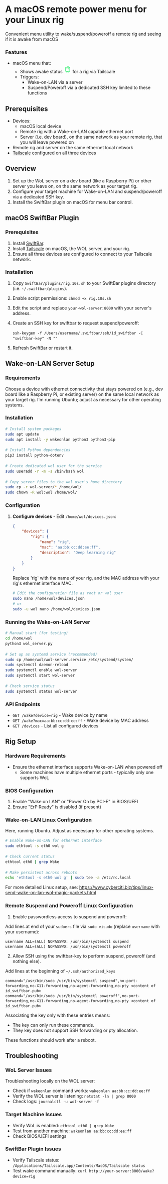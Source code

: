 # A macOS remote power menu for your Linux rig

Convenient menu utility to wake/suspend/poweroff a remote rig and seeing if it is awake from macOS

### Features

- macOS menu that:
  - Shows awake status ![rig-up.png](SwiftBar/rig-up.png) for a rig via Tailscale
  - Triggers:
    - Wake-on-LAN via a server 
    - Suspend/Poweroff via a dedicated SSH key limited to these functions 

## Prerequisites 

- Devices:
  - macOS local device 
  - Remote rig with a Wake-on-LAN capable ethernet port 
  - Server (i.e. dev board), on the same network as your remote rig, that you will leave powered on 
- Remote rig and server on the same ethernet local network
- [Tailscale](https://tailscale.com/) configured on all three devices 

## Overview

1. Set up the WoL server on a dev board (like a Raspberry Pi) or other server you leave on, on the same network as your target rig.
2. Configure your target machine for Wake-on-LAN and suspend/poweroff via a dedicated SSH key.
3. Install the SwiftBar plugin on macOS for menu bar control. 

## macOS SwiftBar Plugin

### Prerequisites

1. Install [SwiftBar](https://swiftbar.app/).
2. Install [Tailscale](https://tailscale.com/) on macOS, the WOL server, and your rig.
3. Ensure all three devices are configured to connect to your Tailscale network. 

### Installation

1. Copy `SwiftBar/plugins/rig.10s.sh` to your SwiftBar plugins directory (i.e. `~/.swiftbar/plugins`).
2. Enable script permissions: `chmod +x rig.10s.sh`
3. Edit the script and replace `your-wol-server:8000` with your server's address. 
4. Create an SSH key for swiftbar to request suspend/poweroff:

   `ssh-keygen -f /Users/username/.swiftbar/ssh/id_swiftbar -C "swiftbar-key" -N ""`

6. Refresh SwiftBar or restart it.

## Wake-on-LAN Server Setup

### Requirements

Choose a device with ethernet connectivity that stays powered on (e.g., dev board like a Raspberry Pi, or existing server) on the same local network as your target rig. I'm running Ubuntu; adjust as necessary for other operating systems.

### Installation

```bash
# Install system packages
sudo apt update
sudo apt install -y wakeonlan python3 python3-pip

# Install Python dependencies
pip3 install python-dotenv

# Create dedicated wol user for the service
sudo useradd -r -m -s /bin/bash wol

# Copy server files to the wol user's home directory
sudo cp -r wol-server/* /home/wol/
sudo chown -R wol:wol /home/wol/
```

### Configuration

1. **Configure devices** - Edit `/home/wol/devices.json`:
   ```json
   {
       "devices": {
           "rig": {
               "name": "rig",
               "mac": "aa:bb:cc:dd:ee:ff",
               "description": "Deep learning rig"
           }
       }
   }
   ```
   Replace 'rig' with the name of your rig, and the MAC address with your rig's ethernet interface MAC.

   ```bash
   # Edit the configuration file as root or wol user
   sudo nano /home/wol/devices.json
   # or
   sudo -u wol nano /home/wol/devices.json
   ```

### Running the Wake-on-LAN Server

```bash
# Manual start (for testing)
cd /home/wol
python3 wol_server.py

# Set up as systemd service (recommended)
sudo cp /home/wol/wol-server.service /etc/systemd/system/
sudo systemctl daemon-reload
sudo systemctl enable wol-server
sudo systemctl start wol-server

# Check service status
sudo systemctl status wol-server
```

### API Endpoints

- `GET /wake?device=rig` - Wake device by name
- `GET /wake?mac=aa:bb:cc:dd:ee:ff` - Wake device by MAC address
- `GET /devices` - List all configured devices

## Rig Setup

### Hardware Requirements

- Ensure the ethernet interface supports Wake-on-LAN when powered off
  - Some machines have multiple ethernet ports - typically only one supports WoL

### BIOS Configuration

1. Enable "Wake on LAN" or "Power On by PCI-E" in BIOS/UEFI
2. Ensure "ErP Ready" is disabled (if present)

### Wake-on-LAN Linux Configuration

Here, running Ubuntu. Adjust as necessary for other operating systems. 

```bash
# Enable Wake-on-LAN for ethernet interface
sudo ethtool -s eth0 wol g

# Check current status
ethtool eth0 | grep Wake

# Make persistent across reboots
echo 'ethtool -s eth0 wol g' | sudo tee -a /etc/rc.local
```

For more detailed Linux setup, see: https://www.cyberciti.biz/tips/linux-send-wake-on-lan-wol-magic-packets.html

### Remote Suspend and Poweroff Linux Configuration 

1. Enable passwordless access to suspend and poweroff:

Add lines at end of your `sudoers` file via `sudo visudo` (replace `username` with your username):

    username ALL=(ALL) NOPASSWD: /usr/bin/systemctl suspend
    username ALL=(ALL) NOPASSWD: /usr/bin/systemctl poweroff

2. Allow SSH using the swiftbar-key to perform suspend, poweroff (and nothing else). 

Add lines at the beginning of `~/.ssh/authorized_keys`

    command="/usr/bin/sudo /usr/bin/systemctl suspend",no-port-forwarding,no-X11-forwarding,no-agent-forwarding,no-pty <content of id_swiftbar.pub>
    command="/usr/bin/sudo /usr/bin/systemctl poweroff",no-port-forwarding,no-X11-forwarding,no-agent-forwarding,no-pty <content of id_swiftbar.pub>

Associating the key only with these entries means:
- The key can only run these commands.
- They key does not support SSH forwarding or pty allocation.

These functions should work after a reboot. 

## Troubleshooting

### WoL Server Issues

Troubleshooting locally on the WOL server:
- Check if `wakeonlan` command works: `wakeonlan aa:bb:cc:dd:ee:ff`
- Verify the WOL server is listening: `netstat -ln | grep 8000`
- Check logs: `journalctl -u wol-server -f`

### Target Machine Issues

- Verify WoL is enabled: `ethtool eth0 | grep Wake`
- Test from another machine: `wakeonlan aa:bb:cc:dd:ee:ff`
- Check BIOS/UEFI settings

### SwiftBar Plugin Issues

- Verify Tailscale status: `/Applications/Tailscale.app/Contents/MacOS/Tailscale status`
- Test wake command manually: `curl http://your-server:8000/wake?device=rig`
